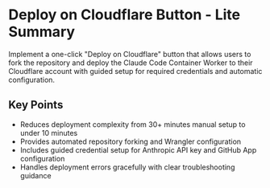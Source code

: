 # Deploy on Cloudflare Button - Lite Summary

Implement a one-click "Deploy on Cloudflare" button that allows users to fork the repository and deploy the Claude Code Container Worker to their Cloudflare account with guided setup for required credentials and automatic configuration.

## Key Points
- Reduces deployment complexity from 30+ minutes manual setup to under 10 minutes
- Provides automated repository forking and Wrangler configuration
- Includes guided credential setup for Anthropic API key and GitHub App configuration
- Handles deployment errors gracefully with clear troubleshooting guidance